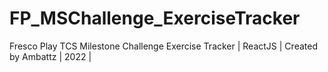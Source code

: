 # FP_MSChallenge_ExerciseTracker
Fresco Play TCS Milestone Challenge Exercise Tracker | ReactJS | Created by Ambattz | 2022 |
